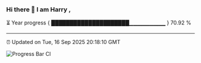 ### Hi there 👋 I am Harry , 

⏳ Year progress { █████████████████████▁▁▁▁▁▁▁▁▁ } 70.92 %

---

⏰ Updated on Tue, 16 Sep 2025 20:18:10 GMT

![Progress Bar CI](https://github.com/duykhang68/duykhang68/workflows/Progress%20Bar%20CI/badge.svg)

